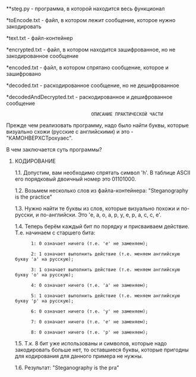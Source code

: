 **steg.py - программа, в которой находится весь функционал

*toEncode.txt - файл, в котором лежит сообщение, которое нужно закодировать

*text.txt - файл-контейнер

*encrypted.txt - файл, в котором находится зашифрованное, но не закодированное сообщение

*encoded.txt - файл, в котором спрятано сообщение, которое и зашифровано

*decoded.txt - раскодированное сообщение, но не дешифрованное

*decodedAndDecrypted.txt - раскодированное и дешифрованное сообщение

                                                                    
                                    ОПИСАНИЕ ПРАКТИЧЕСКОЙ ЧАСТИ

   Прежде чем реализовать программу, надо было найти буквы, которые визуально схожи (русские с английскими) и это - "КАМОНВЕРХСТрохуаес".
   
   В чем заключается суть программы? 
   
   1. КОДИРОВАНИЕ
   
        1.1. Допустим, вам необходимо спрятать символ 'h'. В таблице ASCII его порядковый двоичный номер это 01101000. 
       
        1.2. Возьмем несколько слов из файла-контейнера: "Steganography is the practice"
  
        1.3. Нужно найти те буквы из слов, которые визуально похожи и по-русски, и по-английски. Это 'e, a, o, a, p, y, e, p, a, c, c, e'.
        
        1.4. Теперь берём каждый бит по порядку и присваиваем действие. Т.е. начинаем с старшего бита: 
        
                1: 0 означает ничего (т.е. 'e' не заменяем);
                
                2: 1 означает выполнить действие (т.е. меняем английскую букву 'a' на русскую);
                
                3: 1 означает выполнить действие (т.е. меняем английскую букву 'o' на русскую);
                
                4: 0 означает ничего (т.е. 'a' не заменяем);
                
                5: 1 означает выполнить действие (т.е. меняем английскую букву 'p' на русскую);
                
                6: 0 означает ничего (т.е. 'y' не заменяем);
                
                7: 0 означает ничего (т.е. 'e' не заменяем);
                
                8: 0 означает ничего (т.е. 'p' не заменяем);
                
        1.5. Т.к. 8 бит уже использованы и символов, которые надо закодировать больше нет, то оставшиеся буквы, которые пригодны для кодирования для данного примера не нужны.
       
        1.6. Результат: "Stegаnоgraрhy is the pra"
        
